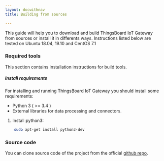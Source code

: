 ```yaml
---
layout: docwithnav
title: Building from sources

---
```


This guide will help you to download and build ThingsBoard IoT Gateway from sources or install it in differents ways. Instructions listed below are tested on Ubuntu 18.04, 19.10 and CentOS 7.1

### Required tools

This section contains installation instructions for build tools.

##### Install requirements

For installing and running ThingsBoard IoT Gateway you should install some requirements:
  - Python 3 ( >= 3.4 )
  - External libraries for data processing and connectors.
  
1. Install python3:

```bash
    sudo apt-get install python3-dev
```


### Source code

You can clone source code of the project from the official [github repo](https://github.com/thingsboard/thingsboard-gateway).


